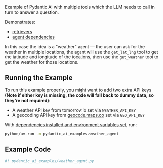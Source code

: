Example of Pydantic AI with multiple tools which the LLM needs to call in turn to answer a question.

Demonstrates:

* [retrievers](../agents.md#retrievers)
* [agent dependencies](../dependencies.md)

In this case the idea is a "weather" agent — the user can ask for the weather in multiple locations,
the agent will use the `get_lat_lng` tool to get the latitude and longitude of the locations, then use
the `get_weather` tool to get the weather for those locations.

## Running the Example

To run this example properly, you might want to add two extra API keys **(Note if either key is missing, the code will fall back to dummy data, so they're not required)**:

* A weather API key from [tomorrow.io](https://www.tomorrow.io/weather-api/) set via `WEATHER_API_KEY`
* A geocoding API key from [geocode.maps.co](https://geocode.maps.co/) set via `GEO_API_KEY`

With [dependencies installed and environment variables set](./index.md#usage), run:

```bash
python/uv-run -m pydantic_ai_examples.weather_agent
```

## Example Code

```py title="pydantic_ai_examples/weather_agent.py"
#! pydantic_ai_examples/weather_agent.py
```
